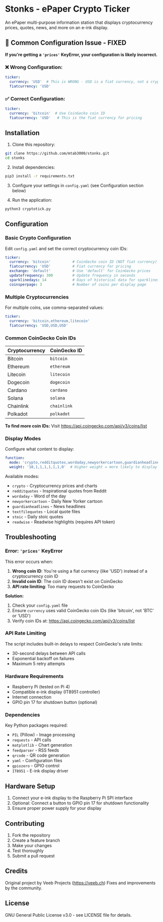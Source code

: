 # Stonks - ePaper Crypto Ticker

An ePaper multi-purpose information station that displays cryptocurrency prices, quotes, news, and more on an e-ink display.

## 🚨 Common Configuration Issue - FIXED

**If you're getting a `'prices'` KeyError, your configuration is likely incorrect.**

### ❌ Wrong Configuration:
```yaml
ticker:
  currency: 'USD'  # This is WRONG - USD is a fiat currency, not a crypto
  fiatcurrency: 'USD'
```

### ✅ Correct Configuration:
```yaml
ticker:
  currency: 'bitcoin'  # Use CoinGecko coin ID
  fiatcurrency: 'USD'   # This is the fiat currency for pricing
```

## Installation

1. Clone this repository:
```bash
git clone https://github.com/mtab3000/stonks.git
cd stonks
```

2. Install dependencies:
```bash
pip3 install -r requirements.txt
```

3. Configure your settings in `config.yaml` (see Configuration section below)

4. Run the application:
```bash
python3 cryptotick.py
```

## Configuration

### Basic Crypto Configuration

Edit `config.yaml` and set the correct cryptocurrency coin IDs:

```yaml
ticker:
  currency: 'bitcoin'          # CoinGecko coin ID (NOT fiat currency)
  fiatcurrency: 'USD'          # Fiat currency for pricing
  exchange: 'default'          # Use 'default' for CoinGecko prices
  updatefrequency: 300         # Update frequency in seconds
  sparklinedays: 14            # Days of historical data for sparklines
  coinsperpage: 3              # Number of coins per display page
```

### Multiple Cryptocurrencies

For multiple coins, use comma-separated values:

```yaml
ticker:
  currency: 'bitcoin,ethereum,litecoin'
  fiatcurrency: 'USD,USD,USD'
```

### Common CoinGecko Coin IDs

| Cryptocurrency | CoinGecko ID |
|----------------|--------------|
| Bitcoin        | `bitcoin`    |
| Ethereum       | `ethereum`   |
| Litecoin       | `litecoin`   |
| Dogecoin       | `dogecoin`   |
| Cardano        | `cardano`    |
| Solana         | `solana`     |
| Chainlink      | `chainlink`  |
| Polkadot       | `polkadot`   |

**To find more coin IDs:** Visit https://api.coingecko.com/api/v3/coins/list

### Display Modes

Configure what content to display:

```yaml
function:
  mode: 'crypto,redditquotes,wordaday,newyorkercartoon,guardianheadlines,textfilequotes,stoic,readwise'
  weight: '10,1,1,1,1,1,1,0'  # Higher weight = more likely to display
```

Available modes:
- `crypto` - Cryptocurrency prices and charts
- `redditquotes` - Inspirational quotes from Reddit
- `wordaday` - Word of the day
- `newyorkercartoon` - Daily New Yorker cartoon
- `guardianheadlines` - News headlines
- `textfilequotes` - Local quote files
- `stoic` - Daily stoic quotes
- `readwise` - Readwise highlights (requires API token)

## Troubleshooting

### Error: `'prices'` KeyError

This error occurs when:
1. **Wrong coin ID**: You're using a fiat currency (like 'USD') instead of a cryptocurrency coin ID
2. **Invalid coin ID**: The coin ID doesn't exist on CoinGecko
3. **API rate limiting**: Too many requests to CoinGecko

**Solution:**
1. Check your `config.yaml` file
2. Ensure `currency` uses valid CoinGecko coin IDs (like 'bitcoin', not 'BTC' or 'USD')
3. Verify coin IDs at: https://api.coingecko.com/api/v3/coins/list

### API Rate Limiting

The script includes built-in delays to respect CoinGecko's rate limits:
- 30-second delays between API calls
- Exponential backoff on failures
- Maximum 5 retry attempts

### Hardware Requirements

- Raspberry Pi (tested on Pi 4)
- Compatible e-ink display (IT8951 controller)
- Internet connection
- GPIO pin 17 for shutdown button (optional)

### Dependencies

Key Python packages required:
- `PIL` (Pillow) - Image processing
- `requests` - API calls
- `matplotlib` - Chart generation
- `feedparser` - RSS feeds
- `qrcode` - QR code generation
- `yaml` - Configuration files
- `gpiozero` - GPIO control
- `IT8951` - E-ink display driver

## Hardware Setup

1. Connect your e-ink display to the Raspberry Pi SPI interface
2. Optional: Connect a button to GPIO pin 17 for shutdown functionality
3. Ensure proper power supply for your display

## Contributing

1. Fork the repository
2. Create a feature branch
3. Make your changes
4. Test thoroughly
5. Submit a pull request

## Credits

Original project by Veeb Projects (https://veeb.ch)
Fixes and improvements by the community.

## License

GNU General Public License v3.0 - see LICENSE file for details.